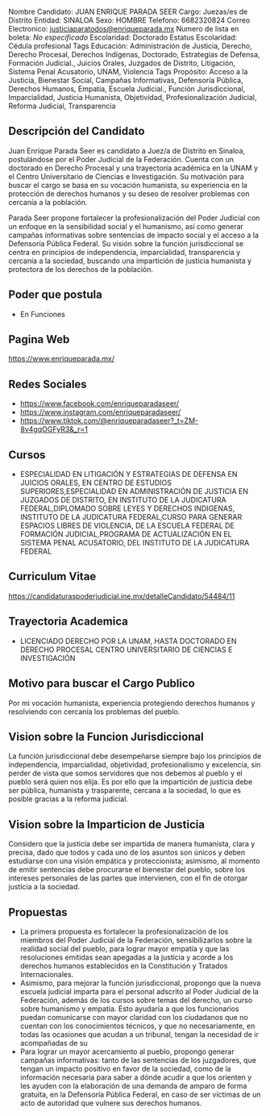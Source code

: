Nombre Candidato: JUAN ENRIQUE PARADA SEER
Cargo: Juezas/es de Distrito
Entidad: SINALOA
Sexo: HOMBRE
Telefono: 6682320824
Correo Electronico: justiciaparatodos@enriqueparada.mx
Numero de lista en boleta: *No especificado*
Escolaridad: Doctorado
Estatus Escolaridad: Cédula profesional
Tags Educación: Administración de Justicia, Derecho, Derecho Procesal, Derechos Indígenas, Doctorado, Estrategias de Defensa, Formación Judicial., Juicios Orales, Juzgados de Distrito, Litigación, Sistema Penal Acusatorio, UNAM, Violencia
Tags Propósito: Acceso a la Justicia, Bienestar Social, Campañas Informativas, Defensoría Pública, Derechos Humanos, Empatía, Escuela Judicial., Función Jurisdiccional, Imparcialidad, Justicia Humanista, Objetividad, Profesionalización Judicial, Reforma Judicial, Transparencia


## Descripción del Candidato 

Juan Enrique Parada Seer es candidato a Juez/a de Distrito en Sinaloa, postulándose por el Poder Judicial de la Federación. Cuenta con un doctorado en Derecho Procesal y una trayectoria académica en la UNAM y el Centro Universitario de Ciencias e Investigación. Su motivación para buscar el cargo se basa en su vocación humanista, su experiencia en la protección de derechos humanos y su deseo de resolver problemas con cercanía a la población.

Parada Seer propone fortalecer la profesionalización del Poder Judicial con un enfoque en la sensibilidad social y el humanismo, así como generar campañas informativas sobre sentencias de impacto social y el acceso a la Defensoría Pública Federal. Su visión sobre la función jurisdiccional se centra en principios de independencia, imparcialidad, transparencia y cercanía a la sociedad, buscando una impartición de justicia humanista y protectora de los derechos de la población.


## Poder que postula

- En Funciones


## Pagina Web

https://www.enriqueparada.mx/


## Redes Sociales

- https://www.facebook.com/enriqueparadaseer/
- https://www.instagram.com/enriqueparadaseer/
- https://www.tiktok.com/@enriqueparadaseer?_t=ZM-8v4gqOGFyR3&_r=1


## Cursos

- ESPECIALIDAD EN LITIGACIÓN Y ESTRATEGIAS DE DEFENSA EN JUICIOS ORALES, EN CENTRO DE ESTUDIOS SUPERIORES,ESPECIALIDAD EN ADMINISTRACIÓN DE JUSTICIA EN JUZGADOS DE DISTRITO, EN INSTITUTO DE LA JUDICATURA FEDERAL,DIPLOMADO SOBRE LEYES Y DERECHOS INDIGENAS, INSTITUTO DE LA JUDICATURA FEDERAL,CURSO PARA GENERAR ESPACIOS LIBRES DE VIOLENCIA, DE LA ESCUELA FEDERAL DE FORMACIÓN JUDICIAL,PROGRAMA DE ACTUALIZACIÓN EN EL SISTEMA PENAL ACUSATORIO, DEL INSTITUTO DE LA JUDICATURA FEDERAL


## Curriculum Vitae

https://candidaturaspoderjudicial.ine.mx/detalleCandidato/54484/11


## Trayectoria Academica

- LICENCIADO DERECHO POR LA UNAM, HASTA DOCTORADO EN DERECHO PROCESAL CENTRO UNIVERSITARIO DE CIENCIAS E INVESTIGACIÓN


## Motivo para buscar el Cargo Publico

Por mi vocación humanista, experiencia protegiendo derechos humanos y resolviendo con cercanía los problemas del pueblo.


## Vision sobre la Funcion Jurisdiccional

La función jurisdiccional debe desempeñarse siempre bajo los principios de independencia, imparcialidad, objetividad, profesionalismo y excelencia, sin perder de vista que somos servidores que nos debemos al pueblo y el pueblo será quien nos elija. Es por ello que la impartición de justicia debe ser pública, humanista y trasparente, cercana a la sociedad, lo que es posible gracias a la reforma judicial.


## Vision sobre la Imparticion de Justicia

Considero que la justicia debe ser impartida de manera humanista, clara y precisa, dado que todos y cada uno de los asuntos son únicos y deben estudiarse con una visión empática y proteccionista; asimismo, al momento de emitir sentencias debe procurarse el bienestar del pueblo, sobre los intereses personales de las partes que intervienen, con el fin de otorgar justicia a la sociedad.


## Propuestas

- La primera propuesta es fortalecer la profesionalización de los miembros del Poder Judicial de la Federación, sensibilizarlos sobre la realidad social del pueblo, para lograr mayor empatía y que las resoluciones emitidas sean apegadas a la justicia y acorde a los derechos humanos establecidos en la Constitución y Tratados Internacionales.
- Asimismo, para mejorar la función jurisdiccional, propongo que la nueva escuela judicial imparta para el personal adscrito al Poder Judicial de la Federación, además de los cursos sobre temas del derecho, un curso sobre humanismo y empatía. Esto ayudaría a que los funcionarios puedan comunicarse con mayor claridad con los ciudadanos que no cuentan con los conocimientos técnicos, y que no necesariamente, en todas las ocasiones que acudan a un tribunal, tengan la necesidad de ir acompañadas de su
- Para lograr un mayor acercamiento al pueblo, propongo generar campañas informativas: tanto de las sentencias de los juzgadores, que tengan un impacto positivo en favor de la sociedad, como de la información necesaria para saber a dónde acudir a que los orienten y les ayuden con la elaboración de una demanda de amparo de forma gratuita, en la Defensoría Pública Federal, en caso de ser víctimas de un acto de autoridad que vulnere sus derechos humanos.

